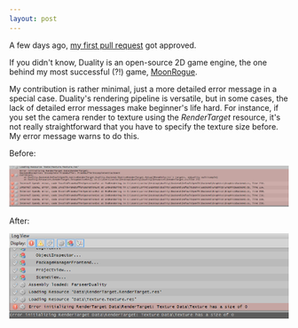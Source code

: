 ```yaml
---
layout: post
---
```

A few days ago, [my first pull request](https://github.com/AdamsLair/duality/pull/311) got approved.

If you didn't know, Duality is an open-source 2D game engine,
the one behind my most successful (?!) game, [MoonRogue](/games/moonrogue.html).

My contribution is rather minimal, just a more detailed error message in a special case.
Duality's rendering pipeline is versatile, but in some cases, the lack of detailed
error messages make beginner's life hard. For instance, if you set the camera render
to texture using the _RenderTarget_ resource, it's not really straightforward that you
have to specify the texture size before. My error message warns to do this.

Before:

![Before](/images/posts/dualitor_before.png)

After:

![After](/images/posts/dualitor_after.png)
